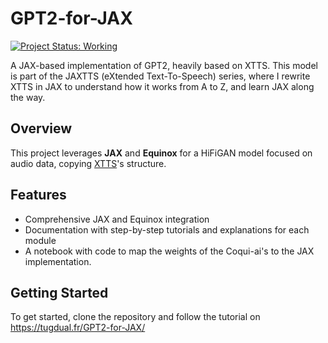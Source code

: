# GPT2-for-JAX

[![Project Status: Working](https://img.shields.io/badge/status-working-brightgreen.svg)](https://github.com/yourusername/Audio-VQVAE-for-JAX)

A JAX-based implementation of GPT2, heavily based on XTTS. This model is part of the JAXTTS (eXtended Text-To-Speech) series, where I rewrite XTTS in JAX to understand how it works from A to Z, and learn JAX along the way.

## Overview

This project leverages **JAX** and **Equinox** for a HiFiGAN model focused on audio data, copying [XTTS](https://github.com/coqui-ai/TTS)'s structure.

## Features

- Comprehensive JAX and Equinox integration
- Documentation with step-by-step tutorials and explanations for each module
- A notebook with code to map the weights of the Coqui-ai's to the JAX implementation.

## Getting Started

To get started, clone the repository and follow the tutorial on https://tugdual.fr/GPT2-for-JAX/